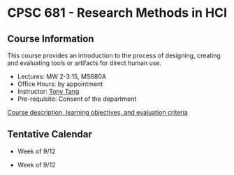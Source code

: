 # CPSC 681 - Research Methods in HCI

## Course Information

This course provides an introduction to the process of designing, creating and evaluating tools or artifacts for direct human use.

* Lectures: MW 2-3:15, MS680A
* Office Hours: by appointment
* Instructor: [Tony Tang](http://hcitang.org)
* Pre-requisite: Consent of the department

[Course description, learning objectives, and evaluation criteria](about.md)

## Tentative Calendar

* Week of 9/12


* Week of 9/12


